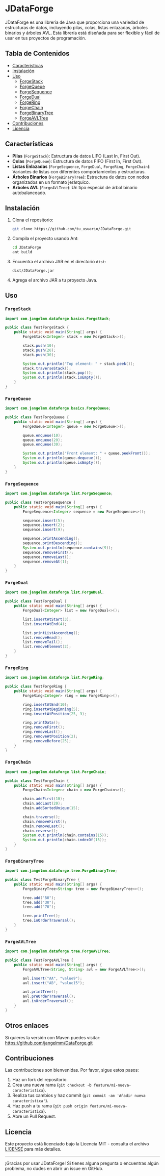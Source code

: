 
# JDataForge

JDataForge es una librería de Java que proporciona una variedad de estructuras de datos, incluyendo pilas, colas, listas enlazadas, árboles binarios y árboles AVL. Esta librería está diseñada para ser flexible y fácil de usar en tus proyectos de programación.

## Tabla de Contenidos

- [Características](#características)
- [Instalación](#instalación)
- [Uso](#uso)
  - [ForgeStack](#forgestack)
  - [ForgeQueue](#forgequeue)
  - [ForgeSequence](#forgesequence)
  - [ForgeDual](#forgedual)
  - [ForgeRing](#forgering)
  - [ForgeChain](#forgechain)
  - [ForgeBinaryTree](#forgebinarytree)
  - [ForgeAVLTree](#forgeavltree)
- [Contribuciones](#contribuciones)
- [Licencia](#licencia)

## Características

- **Pilas** (`ForgeStack`): Estructura de datos LIFO (Last In, First Out).
- **Colas** (`ForgeQueue`): Estructura de datos FIFO (First In, First Out).
- **Listas Enlazadas** (`ForgeSequence`, `ForgeDual`, `ForgeRing`, `ForgeChain`): Variantes de listas con diferentes comportamientos y estructuras.
- **Árboles Binarios** (`ForgeBinaryTree`): Estructura de datos con nodos organizados en un formato jerárquico.
- **Árboles AVL** (`ForgeAVLTree`): Un tipo especial de árbol binario autobalanceado.

## Instalación

1. Clona el repositorio:
   ```bash
   git clone https://github.com/tu_usuario/JDataForge.git
   ```

2. Compila el proyecto usando Ant:
   ```bash
   cd JDataForge
   ant build
   ```

3. Encuentra el archivo JAR en el directorio `dist`:
   ```bash
   dist/JDataForge.jar
   ```

4. Agrega el archivo JAR a tu proyecto Java.

## Uso

### `ForgeStack`

```java
import com.jangelmm.dataforge.basics.ForgeStack;

public class TestForgeStack {
    public static void main(String[] args) {
        ForgeStack<Integer> stack = new ForgeStack<>();

        stack.push(10);
        stack.push(20);
        stack.push(30);

        System.out.println("Top element: " + stack.peek());
        stack.traverseStack();
        System.out.println(stack.pop());
        System.out.println(stack.isEmpty());
    }
}
```

### `ForgeQueue`

```java
import com.jangelmm.dataforge.basics.ForgeQueue;

public class TestForgeQueue {
    public static void main(String[] args) {
        ForgeQueue<Integer> queue = new ForgeQueue<>();

        queue.enqueue(10);
        queue.enqueue(20);
        queue.enqueue(30);

        System.out.println("Front element: " + queue.peekFront());
        System.out.println(queue.dequeue());
        System.out.println(queue.isEmpty());
    }
}
```

### `ForgeSequence`

```java
import com.jangelmm.dataforge.list.ForgeSequence;

public class TestForgeSequence {
    public static void main(String[] args) {
        ForgeSequence<Integer> sequence = new ForgeSequence<>();

        sequence.insert(5);
        sequence.insert(2);
        sequence.insert(9);

        sequence.printAscending();
        sequence.printDescending();
        System.out.println(sequence.contains(9));
        sequence.removeFirst();
        sequence.removeLast();
        sequence.removeAt(1);
    }
}
```

### `ForgeDual`

```java
import com.jangelmm.dataforge.list.ForgeDual;

public class TestForgeDual {
    public static void main(String[] args) {
        ForgeDual<Integer> list = new ForgeDual<>();

        list.insertAtStart(3);
        list.insertAtEnd(4);

        list.printListAscending();
        list.removeHead();
        list.removeTail();
        list.removeElement(2);
    }
}
```

### `ForgeRing`

```java
import com.jangelmm.dataforge.list.ForgeRing;

public class TestForgeRing {
    public static void main(String[] args) {
        ForgeRing<Integer> ring = new ForgeRing<>();

        ring.insertAtEnd(10);
        ring.insertAtBeginning(5);
        ring.insertAtPosition(25, 3);

        ring.printData();
        ring.removeFirst();
        ring.removeLast();
        ring.removeAtPosition(2);
        ring.removeBefore(25);
    }
}
```

### `ForgeChain`

```java
import com.jangelmm.dataforge.list.ForgeChain;

public class TestForgeChain {
    public static void main(String[] args) {
        ForgeChain<Integer> chain = new ForgeChain<>();

        chain.addFirst(10);
        chain.addLast(20);
        chain.addSortedUnique(15);

        chain.traverse();
        chain.removeFirst();
        chain.removeLast();
        chain.reverse();
        System.out.println(chain.contains(15));
        System.out.println(chain.indexOf(15));
    }
}
```

### `ForgeBinaryTree`

```java
import com.jangelmm.dataforge.tree.ForgeBinaryTree;

public class TestForgeBinaryTree {
    public static void main(String[] args) {
        ForgeBinaryTree<String> tree = new ForgeBinaryTree<>();

        tree.add("50");
        tree.add("30");
        tree.add("70");

        tree.printTree();
        tree.inOrderTraversal();
    }
}
```

### `ForgeAVLTree`

```java
import com.jangelmm.dataforge.tree.ForgeAVLTree;

public class TestForgeAVLTree {
    public static void main(String[] args) {
        ForgeAVLTree<String, String> avl = new ForgeAVLTree<>();

        avl.insert("AA", "value9");
        avl.insert("AB", "value15");

        avl.printTree();
        avl.preOrderTraversal();
        avl.inOrderTraversal();
    }
}
```

## Otros enlaces

Si quieres la versión con Maven puedes visitar: https://github.com/jangelmm/DataForge.git

## Contribuciones

Las contribuciones son bienvenidas. Por favor, sigue estos pasos:

1. Haz un fork del repositorio.
2. Crea una nueva rama (`git checkout -b feature/mi-nueva-caracteristica`).
3. Realiza tus cambios y haz commit (`git commit -am 'Añadir nueva característica'`).
4. Haz push a tu rama (`git push origin feature/mi-nueva-caracteristica`).
5. Abre un Pull Request.

## Licencia

Este proyecto está licenciado bajo la Licencia MIT - consulta el archivo [LICENSE](LICENCE) para más detalles.

---

¡Gracias por usar JDataForge! Si tienes alguna pregunta o encuentras algún problema, no dudes en abrir un issue en GitHub.
